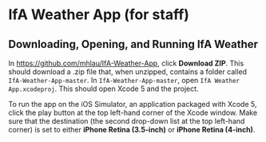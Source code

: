 # IfA Weather App (for staff)

## Downloading, Opening, and Running IfA Weather

In https://github.com/mhlau/IfA-Weather-App, click **Download ZIP**. This should download a .zip file that, when unzipped, contains a folder called ```IfA-Weather-App-master```. In ```IfA-Weather-App-master```, open ```IfA Weather App.xcodeproj```. This should open Xcode 5 and the project. 

To run the app on the iOS Simulator, an application packaged with Xcode 5, click the play button at the top left-hand corner of the Xcode window. Make sure that the destination (the second drop-down list at the top left-hand corner) is set to either **iPhone Retina (3.5-inch)** or **iPhone Retina (4-inch)**. 